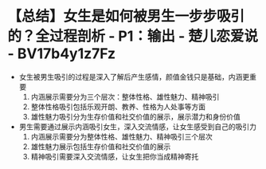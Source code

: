 # 【总结】女生是如何被男生一步步吸引的？全过程剖析 - P1：输出 - 楚儿恋爱说 - BV17b4y1z7Fz

-   女生被男生吸引的过程是深入了解后产生感情，颜值金钱只是基础，内涵更重要
    1.  内涵展示需要分为三个层次：整体性格、雄性魅力、精神吸引
    2.  整体性格吸引包括乐观开朗、教养、性格为人处事等方面
    3.  雄性魅力吸引分为生存价值和社交价值的展示，展示潜力和身份价值
-   男生需要通过展示内涵吸引女生，深入交流情感，让女生感受到自己的吸引力
    1.  内涵展示需要分为整体性格、雄性魅力、精神吸引三个层次
    2.  雄性魅力展示包括生存价值和社交价值的展示
    3.  精神吸引需要深入交流情感，让女生把你当成精神寄托